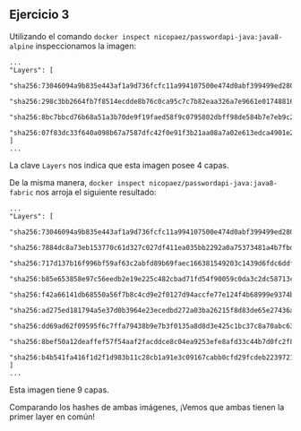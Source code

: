 ## Ejercicio 3

Utilizando el comando `docker inspect nicopaez/passwordapi-java:java8-alpine` inspeccionamos la imagen:
```
...
"Layers": [
    "sha256:73046094a9b835e443af1a9d736fcfc11a994107500e474d0abf399499ed280c",
    "sha256:298c3bb2664fb7f8514ecdde8b76c0ca95c7c7b82eaa326a7e9661e017488164",
    "sha256:8bc7bbcd76b68a51a3b70de9f19faed58f9c0795802dbff98de584b7e7eb9c22",
    "sha256:07f83dc33f640a098b67a7587dfc42f0e91f3b21aa08a7a02e613edca4901e22"
]
...
```
La clave `Layers` nos indica que esta imagen posee 4 capas.

De la misma manera, `docker inspect nicopaez/passwordapi-java:java8-fabric` nos arroja el siguiente resultado:

```
...
"Layers": [
    "sha256:73046094a9b835e443af1a9d736fcfc11a994107500e474d0abf399499ed280c",
    "sha256:7884dc8a73eb153770c61d327c027df411ea035bb2292a0a75373481a4b7fbd0",
    "sha256:717d137b16f996bf59af63c2abfd89b69faec166381549203c1439d6fdc6ddf2",
    "sha256:b85e653858e97c56eedb2e19e225c482cbad71fd54f90059c0da3c2dc58713cf",
    "sha256:f42a66141db68550a56f7b8c4cd9e2f0127d94accfe77e124f4b68999e9374b3",
    "sha256:ad275ed181794a5e37d0b3964e23ecedbd272a03ba26215f8d83de65e27436a3",
    "sha256:dd69ad62f09595f6c7ffa79438b9e7b3f0135a8d8d3e425c1bc37c8a70abc635",
    "sha256:8bef50a12deaffef57f54aaf2facddce8c04ea9253efe8afd33c44b7d0fc2f8e",
    "sha256:b4b541fa416f1d2f1d983b11c28cb1a91e3c09167cabb0cfd29fcdeb2239721c"
]
...
```
Esta imagen tiene 9 capas.

Comparando los hashes de ambas imágenes, ¡Vemos que ambas tienen la primer layer en común!
